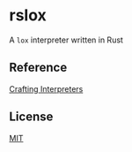 # rslox
A `lox` interpreter written in Rust

## Reference
[Crafting Interpreters](https://github.com/munificent/craftinginterpreters)

## License
[MIT](./LICENSE)